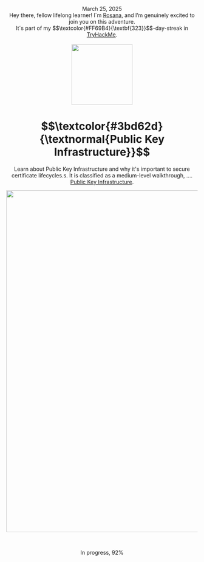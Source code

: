 <p align="center">March 25, 2025<br>
Hey there, fellow lifelong learner! I´m <a href="https://www.linkedin.com/in/rosanafssantos/">Rosana</a>, and I’m genuinely excited to join you on this adventure.<br>
It´s part of my $$\textcolor{#FF69B4}{\textbf{323}}$$-day-streak in  <a href="https://tryhackme.com">TryHackMe</a>.<br><br>
  <img width="160px" src="https://github.com/user-attachments/assets/92e7b8ef-d2e8-4b40-bad6-332f2301d32f"></p>

<h1 align="center">
  $$\textcolor{#3bd62d}{\textnormal{Public Key Infrastructure}}$$
</h1>
<p align="center">Learn about Public Key Infrastructure and why it's important to secure certificate lifecycles.s. It is classified as a medium-level walkthrough, .... <a href="https://tryhackme.com/room/publickeyinfrastructure">Public Key Infrastructure</a>.</p>
                                                              
<p align="center"> <img width="900px" src="https://github.com/user-attachments/assets/db5d7c71-ea07-4e66-8de6-e9644af375bb5"> </p>

<br>

<p align="center">In progress, 92%<br>
